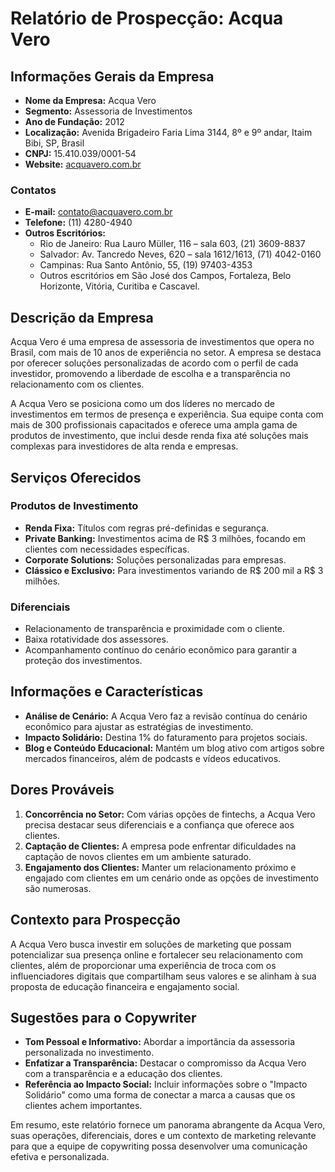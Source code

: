 # Relatório de Prospecção: Acqua Vero

## Informações Gerais da Empresa
- **Nome da Empresa:** Acqua Vero
- **Segmento:** Assessoria de Investimentos
- **Ano de Fundação:** 2012
- **Localização:** Avenida Brigadeiro Faria Lima 3144, 8º e 9º andar, Itaim Bibi, SP, Brasil
- **CNPJ:** 15.410.039/0001-54
- **Website:** [acquavero.com.br](http://www.acquavero.com.br)

### Contatos
- **E-mail:** contato@acquavero.com.br
- **Telefone:** (11) 4280-4940
- **Outros Escritórios:**
  - Rio de Janeiro: Rua Lauro Müller, 116 – sala 603, (21) 3609-8837
  - Salvador: Av. Tancredo Neves, 620 – sala 1612/1613, (71) 4042-0160
  - Campinas: Rua Santo Antônio, 55, (19) 97403-4353
  - Outros escritórios em São José dos Campos, Fortaleza, Belo Horizonte, Vitória, Curitiba e Cascavel.

## Descrição da Empresa
Acqua Vero é uma empresa de assessoria de investimentos que opera no Brasil, com mais de 10 anos de experiência no setor. A empresa se destaca por oferecer soluções personalizadas de acordo com o perfil de cada investidor, promovendo a liberdade de escolha e a transparência no relacionamento com os clientes. 

A Acqua Vero se posiciona como um dos líderes no mercado de investimentos em termos de presença e experiência. Sua equipe conta com mais de 300 profissionais capacitados e oferece uma ampla gama de produtos de investimento, que inclui desde renda fixa até soluções mais complexas para investidores de alta renda e empresas.

## Serviços Oferecidos
### Produtos de Investimento
- **Renda Fixa:** Títulos com regras pré-definidas e segurança.
- **Private Banking:** Investimentos acima de R$ 3 milhões, focando em clientes com necessidades específicas.
- **Corporate Solutions:** Soluções personalizadas para empresas.
- **Clássico e Exclusivo:** Para investimentos variando de R$ 200 mil a R$ 3 milhões.

### Diferenciais
- Relacionamento de transparência e proximidade com o cliente.
- Baixa rotatividade dos assessores.
- Acompanhamento contínuo do cenário econômico para garantir a proteção dos investimentos.

## Informações e Características
- **Análise de Cenário:** A Acqua Vero faz a revisão contínua do cenário econômico para ajustar as estratégias de investimento.
- **Impacto Solidário:** Destina 1% do faturamento para projetos sociais.
- **Blog e Conteúdo Educacional:** Mantém um blog ativo com artigos sobre mercados financeiros, além de podcasts e vídeos educativos.

## Dores Prováveis
1. **Concorrência no Setor:** Com várias opções de fintechs, a Acqua Vero precisa destacar seus diferenciais e a confiança que oferece aos clientes.
2. **Captação de Clientes:** A empresa pode enfrentar dificuldades na captação de novos clientes em um ambiente saturado.
3. **Engajamento dos Clientes:** Manter um relacionamento próximo e engajado com clientes em um cenário onde as opções de investimento são numerosas.

## Contexto para Prospecção
A Acqua Vero busca investir em soluções de marketing que possam potencializar sua presença online e fortalecer seu relacionamento com clientes, além de proporcionar uma experiência de troca com os influenciadores digitais que compartilham seus valores e se alinham à sua proposta de educação financeira e engajamento social.

## Sugestões para o Copywriter
- **Tom Pessoal e Informativo:** Abordar a importância da assessoria personalizada no investimento.
- **Enfatizar a Transparência:** Destacar o compromisso da Acqua Vero com a transparência e a educação dos clientes.
- **Referência ao Impacto Social:** Incluir informações sobre o "Impacto Solidário" como uma forma de conectar a marca a causas que os clientes achem importantes.

Em resumo, este relatório fornece um panorama abrangente da Acqua Vero, suas operações, diferenciais, dores e um contexto de marketing relevante para que a equipe de copywriting possa desenvolver uma comunicação efetiva e personalizada.